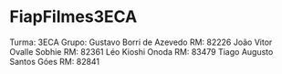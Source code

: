 # FiapFilmes3ECA
Turma: 3ECA
Grupo:
Gustavo Borri de Azevedo        RM: 82226
João Vitor Ovalle Sobhie        RM: 82361
Léo Kioshi Onoda            RM: 83479
Tiago Augusto Santos Góes    RM: 82841

